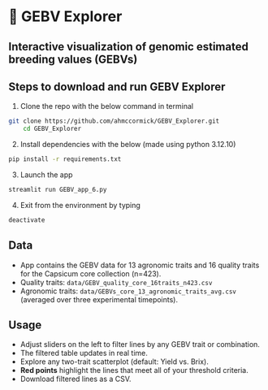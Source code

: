 # 🧬 GEBV Explorer
## Interactive visualization of genomic estimated breeding values (GEBVs)



## Steps to download and run GEBV Explorer
1) Clone the repo with the below command in terminal
```bash
git clone https://github.com/ahmccormick/GEBV_Explorer.git
    cd GEBV_Explorer
```
2) Install dependencies with the below (made using python 3.12.10)
```bash
pip install -r requirements.txt
```
3) Launch the app
```bash
streamlit run GEBV_app_6.py
```
4) Exit from the environment by typing 
```bash
deactivate
```

## Data

- App contains the GEBV data for 13 agronomic traits and 16 quality traits for the Capsicum core collection (n=423).  
- Quality traits: `data/GEBV_quality_core_16traits_n423.csv`  
- Agronomic traits: `data/GEBVs_core_13_agronomic_traits_avg.csv` (averaged over three experimental timepoints). 

## Usage

- Adjust sliders on the left to filter lines by any GEBV trait or combination.  
- The filtered table updates in real time.  
- Explore any two-trait scatterplot (default: Yield vs. Brix).  
- **Red points** highlight the lines that meet all of your threshold criteria.  
- Download filtered lines as a CSV.

